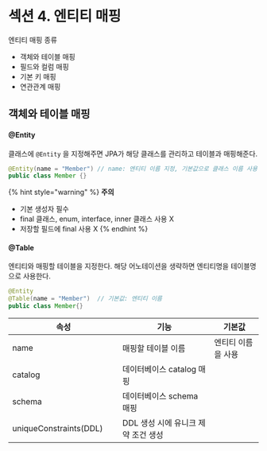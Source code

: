 # 섹션 4. 엔티티 매핑

엔티티 매핑 종류

* 객체와 테이블 매핑
* 필드와 컬럼 매핑
* 기본 키 매핑
* 연관관계 매핑

## 객체와 테이블 매핑

#### @Entity

클래스에 `@Entity` 을 지정해주면 JPA가 해당 클래스를 관리하고 테이블과 매핑해준다.

```java
@Entity(name = "Member") // name: 엔티티 이름 지정, 기본값으로 클래스 이름 사용
public class Member {}
```

{% hint style="warning" %}
**주의**

* 기본 생성자 필수
* final 클래스, enum, interface, inner 클래스 사용  X
* 저장할 필드에 final 사용 X
{% endhint %}

#### @Table

엔티티와 매핑할 테이블을 지정한다. 해당 어노테이션을 생략하면 엔티티명을 테이블명으로 사용한다.

```java
@Entity
@Table(name = "Member")  // 기본값: 엔티티 이름
public class Member{}
```

<table><thead><tr><th width="237">속성</th><th width="313">기능</th><th width="170">기본값</th></tr></thead><tbody><tr><td>name</td><td>매핑할 테이블 이름</td><td>엔티티 이름을 사용</td></tr><tr><td>catalog</td><td>데이터베이스 catalog 매핑</td><td></td></tr><tr><td>schema</td><td>데이터베이스 schema 매핑</td><td></td></tr><tr><td>uniqueConstraints(DDL)</td><td>DDL 생성 시에 유니크 제약 조건 생성</td><td></td></tr></tbody></table>

